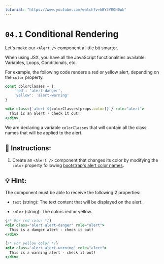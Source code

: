 ```yaml
---
tutorial: "https://www.youtube.com/watch?v=hEY3YRQN0uk"
---
```


# `04.1` Conditional Rendering

Let's make our `<Alert />` component a little bit smarter.

When using JSX, you have all the JavaScript functionalities available: Variables, Loops, Conditionals, etc.

For example, the following code renders a red or yellow alert, depending on the `color` property.

```jsx
const colorClasses = {
    'red': 'alert-danger',
    'yellow': 'alert-warning'
}

<div class={`alert ${colorClasses[props.color]}`} role="alert">
  This is an alert - check it out!
</div>
```

We are declaring a variable `colorClasses` that will contain all the class names that will be applied to the alert.

##  📝 Instructions:

1. Create an `<Alert />` component that changes its color by modifying the `color` property following [bootstrap's alert color names](https://getbootstrap.com/docs/5.0/components/alerts/#examples).

## 💡 Hint:

The component must be able to receive the following 2 properties:

+ `text` (string): The text content that will be displayed on the alert.

+ `color` (string): The colors red or yellow.

```jsx
{/* For red color */}
<div class="alert alert-danger" role="alert">
  This is a danger alert - check it out!
</div>

{/* For yellow color */}
<div class="alert alert-warning" role="alert">
  This is a warning alert - check it out!
</div>
```
